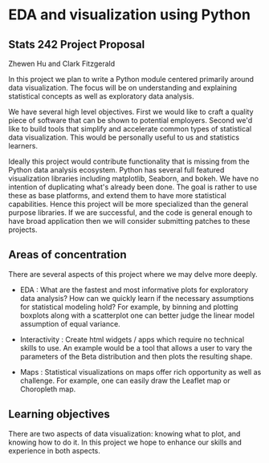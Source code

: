 # EDA and visualization using Python

## Stats 242 Project Proposal

Zhewen Hu and Clark Fitzgerald

In this project we plan to write a Python module centered primarily around
data visualization. The focus will be on understanding and explaining
statistical concepts as well as exploratory data analysis.

We have several high level objectives. First we would like to craft
a quality piece of software that can be shown to potential employers.
Second we'd like to build tools that simplify and accelerate common types
of statistical data visualization. This would be personally useful to us and statistics learners. 

Ideally this project would contribute functionality that is missing from the Python data
analysis ecosystem. Python has several full featured visualization
libraries including matplotlib, Seaborn, and bokeh. We have no intention of
duplicating what's already been done. The goal is rather to use these as
base platforms, and extend them to have more statistical capabilities.
Hence this project will be more specialized than the general purpose
libraries.
If we are successful, and the code is general enough to have broad
application
then we will consider submitting patches to these projects.

## Areas of concentration

There are several aspects of this project where we may delve more deeply.

- EDA : What are the fastest and most informative plots for exploratory
  data analysis? How can we quickly learn if the necessary assumptions for
statistical modeling hold? For example, by binning and plotting boxplots along
with a scatterplot one can better judge the linear model assumption of
equal variance. 

- Interactivity : Create html widgets / apps which require no technical
  skills to use. An example would be a tool that allows a user to vary the
  parameters of the Beta distribution and then plots the resulting shape. 

- Maps : Statistical visualizations on maps offer rich opportunity as well
  as challenge. For example, one can easily draw the Leaflet map or Choropleth map. 

## Learning objectives

There are two aspects of data visualization: knowing what to plot, and
knowing how to do it. In this project we hope to enhance our skills and
experience in both aspects. 
